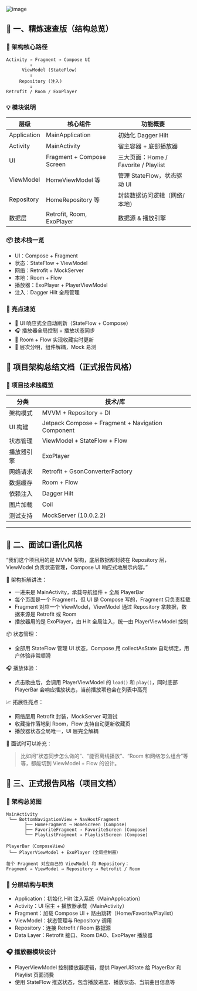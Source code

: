 ![image](https://github.com/user-attachments/assets/e7828f06-987d-4549-87f9-2502aad5c449)

## 🧠 一、精炼速查版（结构总览）

### 🧩 架构核心路径
```
Activity → Fragment → Compose UI
         ↓
      ViewModel (StateFlow)
         ↓
     Repository (注入)
         ↓
Retrofit / Room / ExoPlayer
```

### 💡 模块说明
| 层级        | 核心组件                        | 功能概要                         |
|-------------|----------------------------------|----------------------------------|
| Application | MainApplication                  | 初始化 Dagger Hilt               |
| Activity    | MainActivity                     | 宿主容器 + 底部播放器             |
| UI          | Fragment + Compose Screen        | 三大页面：Home / Favorite / Playlist |
| ViewModel   | HomeViewModel 等                 | 管理 StateFlow，状态驱动 UI       |
| Repository  | HomeRepository 等                | 封装数据访问逻辑（网络/本地）     |
| 数据层      | Retrofit, Room, ExoPlayer        | 数据源 & 播放引擎                 |

### 📦 技术栈一览
- UI：Compose + Fragment
- 状态：StateFlow + ViewModel
- 网络：Retrofit + MockServer
- 本地：Room + Flow
- 播放器：ExoPlayer + PlayerViewModel
- 注入：Dagger Hilt 全局管理

### 🚀 亮点速览
- 🔁 UI 响应式全自动刷新（StateFlow + Compose）
- 🎧 播放器全局控制 + 播放状态同步
- 💾 Room + Flow 实现收藏实时更新
- 🧩 层次分明，组件解耦，Mock 易测

## 🎯 项目架构总结文档（正式报告风格）

### 📌 项目技术栈概览
| 分类        | 技术/库                         |
|-------------|---------------------------------|
| 架构模式     | MVVM + Repository + DI         |
| UI 构建     | Jetpack Compose + Fragment + Navigation Component |
| 状态管理     | ViewModel + StateFlow + Flow   |
| 播放器引擎   | ExoPlayer                       |
| 网络请求     | Retrofit + GsonConverterFactory |
| 数据缓存     | Room + Flow                     |
| 依赖注入     | Dagger Hilt                     |
| 图片加载     | Coil                            |
| 测试支持     | MockServer (10.0.2.2)           |

---

## 🎤 二、面试口语化风格

“我们这个项目用的是 MVVM 架构，底层数据都封装在 Repository 层，ViewModel 负责状态管理，Compose UI 响应式地展示内容。”

🧱 架构拆解讲法：
- 一进来是 MainActivity，承载导航组件 + 全局 PlayerBar
- 每个页面是一个 Fragment，但 UI 是 Compose 写的，Fragment 只负责挂载
- Fragment 对应一个 ViewModel，ViewModel 通过 Repository 拿数据，数据来源是 Retrofit 或 Room
- 播放器用的是 ExoPlayer，由 Hilt 全局注入，统一由 PlayerViewModel 控制

📦 状态管理：
- 全部用 StateFlow 管理 UI 状态，Compose 用 collectAsState 自动绑定，用户体验非常顺滑

🎧 播放体验：
- 点击歌曲后，会调用 PlayerViewModel 的 `load()` 和 `play()`，同时底部 PlayerBar 会响应播放状态，当前播放项也会在列表中高亮

📈 拓展性亮点：
- 网络层用 Retrofit 封装，MockServer 可测试
- 收藏操作落地到 Room，Flow 支持自动更新收藏页
- 播放器状态全局唯一，UI 层完全解耦

🧠 面试时可以补充：
> 比如问“状态同步怎么做的”、“能否离线播放”、“Room 和网络怎么组合”等等，都能切到 ViewModel + Flow 的设计。

## 🧾 三、正式报告风格（项目文档）

### 🧱 架构总览图
```
MainActivity
 └── BottomNavigationView + NavHostFragment
       ├── HomeFragment → HomeScreen (Compose)
       ├── FavoriteFragment → FavoriteScreen (Compose)
       └── PlaylistFragment → PlaylistScreen (Compose)

PlayerBar（ComposeView）
 └── PlayerViewModel + ExoPlayer（全局控制器）

每个 Fragment 对应自己的 ViewModel 和 Repository：
Fragment → ViewModel → Repository → Retrofit / Room
```

### 📂 分层结构与职责
- Application：初始化 Hilt 注入系统（MainApplication）
- Activity：UI 宿主 + 播放器承载（MainActivity）
- Fragment：加载 Compose UI + 路由跳转（Home/Favorite/Playlist）
- ViewModel：状态管理与 Repository 调用
- Repository：连接 Retrofit / Room 数据源
- Data Layer：Retrofit 接口、Room DAO、ExoPlayer 播放器

### 🎧 播放器模块设计
- PlayerViewModel 控制播放器逻辑，提供 PlayerUiState 给 PlayerBar 和 Playlist 页面消费
- 使用 StateFlow 推送状态，包含播放进度、播放状态、当前曲目信息等
